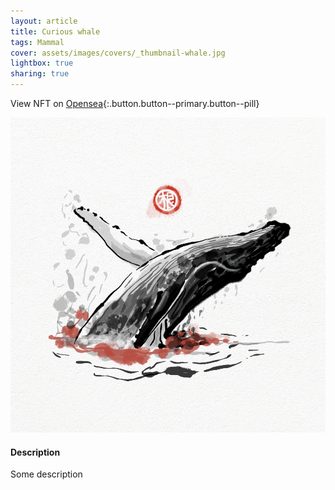 ```yaml
---
layout: article
title: Curious whale
tags: Mammal
cover: assets/images/covers/_thumbnail-whale.jpg
lightbox: true
sharing: true
---
```


View NFT on [Opensea](#){:.button.button--primary.button--pill}

<div class="card mt-3">
  <div class="card__image">
    <img src="/assets/images/hd/whale.jpg"/>
  </div>
  <div class="card__content">
    <div class="card__header">
      <h4>Description</h4>
    </div>
    <p>Some description</p>
  </div>
</div>



